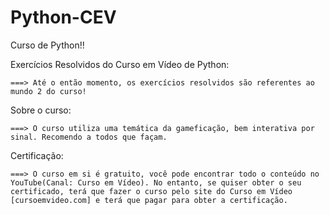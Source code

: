 # Python-CEV
 
 Curso de Python!!

 Exercícios Resolvidos do Curso em Vídeo de Python: 

    ===> Até o então momento, os exercícios resolvidos são referentes ao mundo 2 do curso!

Sobre o curso:

    ===> O curso utiliza uma temática da gameficação, bem interativa por sinal. Recomendo a todos que façam.

Certificação:

    ===> O curso em si é gratuito, você pode encontrar todo o conteúdo no YouTube(Canal: Curso em Vídeo). No entanto, se quiser obter o seu certificado, terá que fazer o curso pelo site do Curso em Vídeo [cursoemvideo.com] e terá que pagar para obter a certificação.


